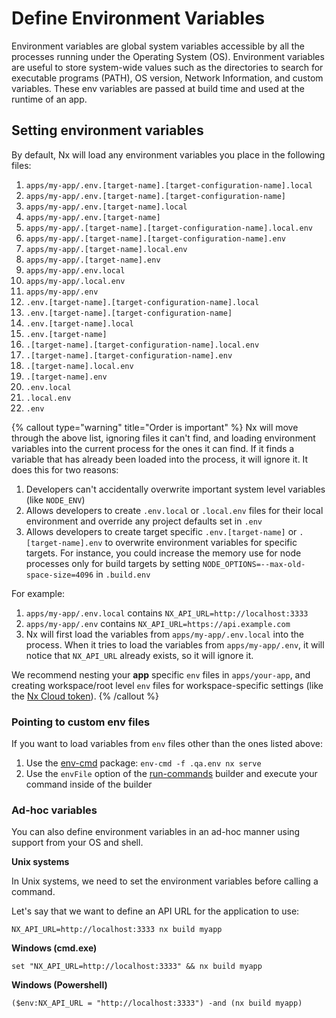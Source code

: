 # Define Environment Variables

Environment variables are global system variables accessible by all the processes running under the Operating System (OS).
Environment variables are useful to store system-wide values such as the directories to search for executable programs
(PATH), OS version, Network Information, and custom variables. These env variables are passed at build time and used at
the runtime of an app.

## Setting environment variables

By default, Nx will load any environment variables you place in the following files:

1. `apps/my-app/.env.[target-name].[target-configuration-name].local`
2. `apps/my-app/.env.[target-name].[target-configuration-name]`
3. `apps/my-app/.env.[target-name].local`
4. `apps/my-app/.env.[target-name]`
5. `apps/my-app/.[target-name].[target-configuration-name].local.env`
6. `apps/my-app/.[target-name].[target-configuration-name].env`
7. `apps/my-app/.[target-name].local.env`
8. `apps/my-app/.[target-name].env`
9. `apps/my-app/.env.local`
10. `apps/my-app/.local.env`
11. `apps/my-app/.env`
12. `.env.[target-name].[target-configuration-name].local`
13. `.env.[target-name].[target-configuration-name]`
14. `.env.[target-name].local`
15. `.env.[target-name]`
16. `.[target-name].[target-configuration-name].local.env`
17. `.[target-name].[target-configuration-name].env`
18. `.[target-name].local.env`
19. `.[target-name].env`
20. `.env.local`
21. `.local.env`
22. `.env`

{% callout type="warning" title="Order is important" %}
Nx will move through the above list, ignoring files it can't find, and loading environment variables
into the current process for the ones it can find. If it finds a variable that has already been loaded into the process,
it will ignore it. It does this for two reasons:

1. Developers can't accidentally overwrite important system level variables (like `NODE_ENV`)
2. Allows developers to create `.env.local` or `.local.env` files for their local environment and override any project
   defaults set in `.env`
3. Allows developers to create target specific `.env.[target-name]` or `.[target-name].env` to overwrite environment variables for specific targets. For instance, you could increase the memory use for node processes only for build targets by setting `NODE_OPTIONS=--max-old-space-size=4096` in `.build.env`

For example:

1. `apps/my-app/.env.local` contains `NX_API_URL=http://localhost:3333`
2. `apps/my-app/.env` contains `NX_API_URL=https://api.example.com`
3. Nx will first load the variables from `apps/my-app/.env.local` into the process. When it tries to load the variables
   from `apps/my-app/.env`, it will notice that `NX_API_URL` already exists, so it will ignore it.

We recommend nesting your **app** specific `env` files in `apps/your-app`, and creating workspace/root level `env` files
for workspace-specific settings (like the [Nx Cloud token](/core-features/remote-cache)).
{% /callout %}

### Pointing to custom env files

If you want to load variables from `env` files other than the ones listed above:

1. Use the [env-cmd](https://www.npmjs.com/package/env-cmd) package: `env-cmd -f .qa.env nx serve`
2. Use the `envFile` option of the [run-commands](/packages/nx/executors/run-commands#envfile) builder and execute your command inside of the builder

### Ad-hoc variables

You can also define environment variables in an ad-hoc manner using support from your OS and shell.

**Unix systems**

In Unix systems, we need to set the environment variables before calling a command.

Let's say that we want to define an API URL for the application to use:

```shell
NX_API_URL=http://localhost:3333 nx build myapp
```

**Windows (cmd.exe)**

```shell
set "NX_API_URL=http://localhost:3333" && nx build myapp
```

**Windows (Powershell)**

```shell
($env:NX_API_URL = "http://localhost:3333") -and (nx build myapp)
```
